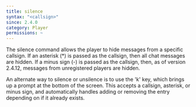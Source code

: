 ```yaml
---
title: silence
syntax: "<callsign>"
since: 2.4.0
category: Player
permissions: ~
---
```


The silence command allows the player to hide messages from a specific callsign. If an asterisk (\*) is passed as the callsign, then all chat messages are hidden. If a minus sign (-) is passed as the callsign, then, as of version 2.4.12, messages from unregistered players are hidden.

An alternate way to silence or unsilence is to use the 'k' key, which brings up a prompt at the bottom of the screen. This accepts a callsign, asterisk, or minus sign, and automatically handles adding or removing the entry depending on if it already exists.
